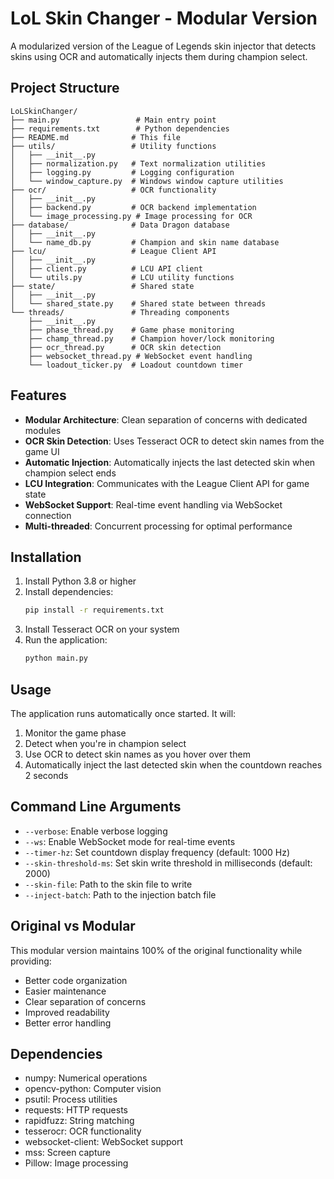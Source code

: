 # LoL Skin Changer - Modular Version

A modularized version of the League of Legends skin injector that detects skins using OCR and automatically injects them during champion select.

## Project Structure

```
LoLSkinChanger/
├── main.py                 # Main entry point
├── requirements.txt        # Python dependencies
├── README.md              # This file
├── utils/                 # Utility functions
│   ├── __init__.py
│   ├── normalization.py   # Text normalization utilities
│   ├── logging.py         # Logging configuration
│   └── window_capture.py  # Windows window capture utilities
├── ocr/                   # OCR functionality
│   ├── __init__.py
│   ├── backend.py         # OCR backend implementation
│   └── image_processing.py # Image processing for OCR
├── database/              # Data Dragon database
│   ├── __init__.py
│   └── name_db.py         # Champion and skin name database
├── lcu/                   # League Client API
│   ├── __init__.py
│   ├── client.py          # LCU API client
│   └── utils.py           # LCU utility functions
├── state/                 # Shared state
│   ├── __init__.py
│   └── shared_state.py    # Shared state between threads
└── threads/               # Threading components
    ├── __init__.py
    ├── phase_thread.py    # Game phase monitoring
    ├── champ_thread.py    # Champion hover/lock monitoring
    ├── ocr_thread.py      # OCR skin detection
    ├── websocket_thread.py # WebSocket event handling
    └── loadout_ticker.py  # Loadout countdown timer
```

## Features

- **Modular Architecture**: Clean separation of concerns with dedicated modules
- **OCR Skin Detection**: Uses Tesseract OCR to detect skin names from the game UI
- **Automatic Injection**: Automatically injects the last detected skin when champion select ends
- **LCU Integration**: Communicates with the League Client API for game state
- **WebSocket Support**: Real-time event handling via WebSocket connection
- **Multi-threaded**: Concurrent processing for optimal performance

## Installation

1. Install Python 3.8 or higher
2. Install dependencies:
   ```bash
   pip install -r requirements.txt
   ```
3. Install Tesseract OCR on your system
4. Run the application:
   ```bash
   python main.py
   ```

## Usage

The application runs automatically once started. It will:
1. Monitor the game phase
2. Detect when you're in champion select
3. Use OCR to detect skin names as you hover over them
4. Automatically inject the last detected skin when the countdown reaches 2 seconds

## Command Line Arguments

- `--verbose`: Enable verbose logging
- `--ws`: Enable WebSocket mode for real-time events
- `--timer-hz`: Set countdown display frequency (default: 1000 Hz)
- `--skin-threshold-ms`: Set skin write threshold in milliseconds (default: 2000)
- `--skin-file`: Path to the skin file to write
- `--inject-batch`: Path to the injection batch file

## Original vs Modular

This modular version maintains 100% of the original functionality while providing:
- Better code organization
- Easier maintenance
- Clear separation of concerns
- Improved readability
- Better error handling

## Dependencies

- numpy: Numerical operations
- opencv-python: Computer vision
- psutil: Process utilities
- requests: HTTP requests
- rapidfuzz: String matching
- tesserocr: OCR functionality
- websocket-client: WebSocket support
- mss: Screen capture
- Pillow: Image processing